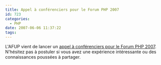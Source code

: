 ```yaml
---
title: Appel à conférenciers pour le Forum PHP 2007
id: 723
categories:
  - PHP
date: 2007-06-06 11:37:22
tags:
---
```


L'AFUP vient de lancer un [appel à conférenciers pour le Forum PHP 2007](http://afup.org/pages/forumphp2007/appel-a-conferenciers.php). N'hésitez pas à postuler si vous avez une expérience intéressante ou des connaissances poussées à partager.